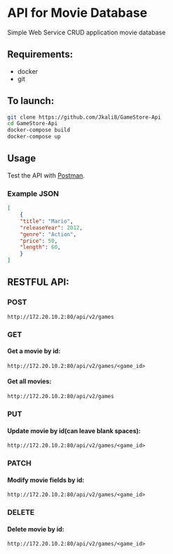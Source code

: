 # API for Movie Database
Simple Web Service CRUD application movie database 

## Requirements:
* docker
* git

## To launch:
```bash
git clone https://github.com/Jkali8/GameStore-Api
cd GameStore-Api
docker-compose build
docker-compose up
```

## Usage
Test the API with [Postman](https://www.postman.com/).

### Example JSON

```JSON
[ 
	{
	"title": "Mario",
	"releaseYear": 2012,
	"genre": "Action",
	"price": 50,
	"length": 60,
	}
]
```

## RESTFUL API:
### POST 

`http://172.20.10.2:80/api/v2/games`

### GET
#### Get a movie by id:

`http://172.20.10.2:80/api/v2/games/<game_id>`

#### Get all movies:

`http://172.20.10.2:80/api/v2/games`

### PUT
#### Update movie by id(can leave blank spaces):

`http://172.20.10.2:80/api/v2/games/<game_id>`

### PATCH
#### Modify movie fields by id:

`http://172.20.10.2:80/api/v2/games/<game_id>`

### DELETE 
#### Delete movie by id:

`http://172.20.10.2:80/api/v2/games/<game_id>`